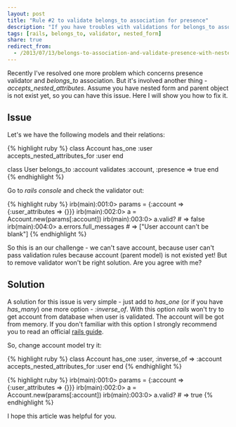 ```yaml
---
layout: post
title: "Rule #2 to validate belongs_to association for presence"
description: "If you have troubles with validations for belongs_to association presence when nested params went for form? I had the same problem recently and in this post I will share idea with you how to challenge it"
tags: [rails, belongs_to, validator, nested_form]
share: true
redirect_from:
  - /2013/07/13/belongs-to-association-and-validate-presence-with-nested-attributes/
---
```



Recently I've resolved one more problem which concerns presence validator and *belongs_to* association. But it's involved another thing - *accepts_nested_attributes*. Assume you have nested form and parent object is not exist yet, so you can have this issue. Here I will show you how to fix it.

## Issue

Let's we have the following models and their relations:

{% highlight ruby %}
class Account
  has_one :user
  accepts_nested_attributes_for :user
end

class User
  belongs_to :account
  validates :account, :presence => true
end
{% endhighlight %}

Go to *rails console* and check the validator out:

{% highlight ruby %}
irb(main):001:0> params = {:account => {:user_attributes => {}}}
irb(main):002:0> a = Account.new(params[:account])
irb(main):003:0> a.valid? # => false
irb(main):004:0> a.errors.full_messages # => ["User account can't be blank"]
{% endhighlight %}

So this is an our challenge - we can't save account, because user can't pass validation rules because account (parent model) is not existed yet! But to remove validator won't be right solution. Are you agree with me?


## Solution

A solution for this issue is very simple - just add to *has_one* (or if you have *has_many*) one more option - *:inverse_of*. With this option *rails* won't try to get account from database when user is validated. The account will be got from memory. If you don't familiar with this option I strongly recommend you to read an official [rails guide](http://guides.rubyonrails.org/association_basics.html#options-for-belongs-to-inverse-of).

So, change account model try it:

{% highlight ruby %}
class Account
  has_one :user, :inverse_of => :account
  accepts_nested_attributes_for :user
end
{% endhighlight %}

{% highlight ruby %}
irb(main):001:0> params = {:account => {:user_attributes => {}}}
irb(main):002:0> a = Account.new(params[:account])
irb(main):003:0> a.valid? # => true
{% endhighlight %}

I hope this article was helpful for you.

